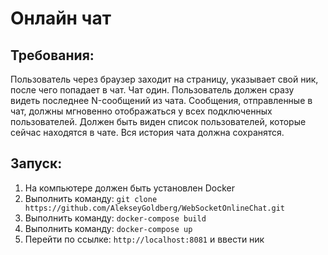 # Онлайн чат 
## Требования:
Пользователь через браузер заходит на страницу, указывает свой ник, после чего попадает в чат. Чат один. Пользователь должен сразу видеть последнее N-сообщений из чата. Сообщения, отправленные в чат, должны мгновенно отображаться у всех подключенных пользователей. Должен быть виден список пользователей, которые сейчас находятся в чате. Вся история чата должна сохранятся.

## Запуск:
<ol>
<li> На компьютере должен быть установлен Docker
<li> Выполнить команду: <code>git clone https://github.com/AlekseyGoldberg/WebSocketOnlineChat.git</code>
<li> Выполнить команду: <code>docker-compose build</code>
<li> Выполнить команду: <code>docker-compose up</code>
<li> Перейти по ссылке: <code>http://localhost:8081</code> и ввести ник
</ol> 
 